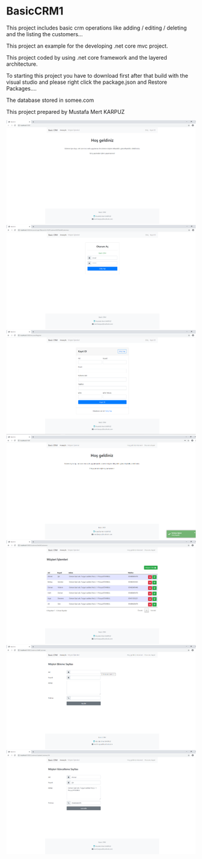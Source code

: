 # BasicCRM1

This project includes basic crm operations like adding / editing / deleting and the listing the customers...

This project an example for the developing .net core mvc project.

This project coded by using .net core framework and the layered architecture.

To starting this project you have to download first after that build with the visual studio and please right click the package.json and Restore Packages....

The database stored in somee.com

This project prepared by Mustafa Mert KARPUZ

![GitHub Logo](/1.png)
![GitHub Logo](/2.png)
![GitHub Logo](/3.png)
![GitHub Logo](/4.png)
![GitHub Logo](/5.png)
![GitHub Logo](/6.png)
![GitHub Logo](/7.png)
